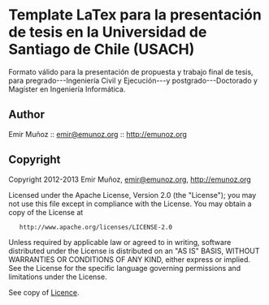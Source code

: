 # Template LaTex para la presentaci&oacute;n de tesis en la Universidad de Santiago de Chile (USACH)

Formato v&aacute;lido para la presentaci&oacute;n de propuesta y trabajo final de tesis, para pregrado---Ingenier&iacute;a Civil y Ejecuci&oacute;n---y postgrado---Doctorado y Mag&iacute;ster en Ingenier&iacute;a Inform&aacute;tica.

## Author

Emir Muñoz :: emir@emunoz.org :: http://emunoz.org

## Copyright

   Copyright 2012-2013 Emir Muñoz, emir@emunoz.org, http://emunoz.org

   Licensed under the Apache License, Version 2.0 (the "License");
   you may not use this file except in compliance with the License.
   You may obtain a copy of the License at

       http://www.apache.org/licenses/LICENSE-2.0

   Unless required by applicable law or agreed to in writing, software
   distributed under the License is distributed on an "AS IS" BASIS,
   WITHOUT WARRANTIES OR CONDITIONS OF ANY KIND, either express or implied.
   See the License for the specific language governing permissions and
   limitations under the License.

See copy of [Licence](https://github.com/emir-munoz/tesis-usach/blob/master/LICENSE).
